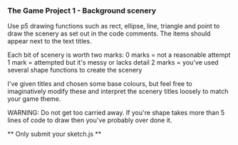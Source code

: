 ### The Game Project 1 - Background scenery ###
Use p5 drawing functions such as rect, ellipse, line, triangle and
point to draw the scenery as set out in the code comments. The items
should appear next to the text titles.

Each bit of scenery is worth two marks:
0 marks = not a reasonable attempt
1 mark = attempted but it's messy or lacks detail
2 marks = you've used several shape functions to create
the scenery

I've given titles and chosen some base colours, but feel free to
imaginatively modify these and interpret the scenery titles loosely to
match your game theme.

WARNING: Do not get too carried away. If you're shape takes more than 5 lines
of code to draw then you've probably over done it.

** Only submit your sketch.js **